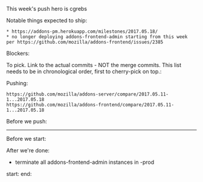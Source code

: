 This week's push hero is cgrebs

Notable things expected to ship:

    * https://addons-pm.herokuapp.com/milestones/2017.05.18/
    * no longer deploying addons-frontend-admin starting from this week per https://github.com/mozilla/addons-frontend/issues/2385


Blockers:


To pick.  Link to the actual commits - NOT the merge commits.  This list needs
to be in chronological order, first to cherry-pick on top.:



Pushing:

    https://github.com/mozilla/addons-server/compare/2017.05.11-1...2017.05.18
    https://github.com/mozilla/addons-frontend/compare/2017.05.11-1...2017.05.18


Before we push:


-------------------------------------------------------------------------------
Before we start:


After we're done:

* terminate all addons-frontend-admin instances in -prod

start:
end:

